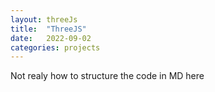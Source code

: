 ```yaml
---
layout: threeJs
title:  "ThreeJS"
date:   2022-09-02
categories: projects
---
```


Not realy how to structure the code in MD here

<script>
    const scene = new THREE.Scene();
    const camera = new THREE.PerspectiveCamera( 75, window.innerWidth / window.innerHeight, 0.1, 1000 );
    const renderer = new THREE.WebGLRenderer();
    renderer.setSize( window.innerWidth, window.innerHeight );
    document.body.appendChild( renderer.domElement );

    const geometry = new THREE.BoxGeometry( 1, 1, 1 );
    const material = new THREE.MeshBasicMaterial( { color: 0x00ff00 } );
    const cube = new THREE.Mesh( geometry, material );
    scene.add( cube );

    camera.position.z = 5;

    function animate() {
        requestAnimationFrame( animate );
        cube.rotation.x += 0.01;
        cube.rotation.y += 0.01;
        renderer.render( scene, camera );
    }
    animate();
</script>

